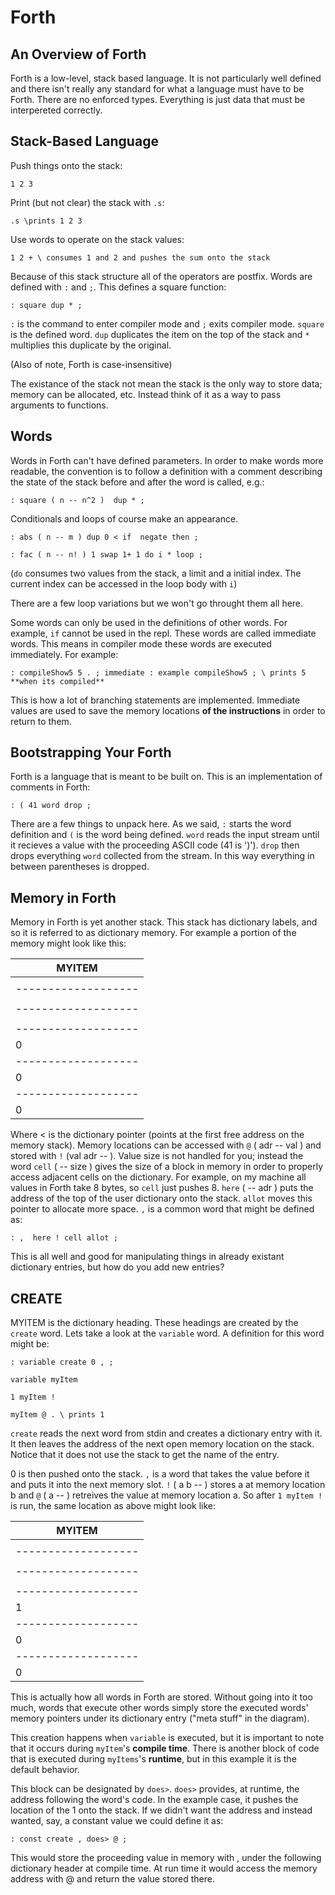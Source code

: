# Forth

## An Overview of Forth

Forth is a low-level, stack based language. It is not particularly well defined and there isn't really any standard for what a language must have to be Forth. There are no enforced types. Everything is just data that must be interpereted correctly.

## Stack-Based Language

Push things onto the stack:

`1 2 3`

Print (but not clear) the stack with `.s`:

`.s \prints 1 2 3`

Use words to operate on the stack values:

`1 2 + \ consumes 1 and 2 and pushes the sum onto the stack`

Because of this stack structure all of the operators are postfix. Words are defined with `:` and `;`. This defines a square function:

`: square dup * ;`

`:` is the command to enter compiler mode and `;` exits compiler mode. `square` is the defined word. `dup` duplicates the item on the top of the stack and `*` multiplies this duplicate by the original.

(Also of note, Forth is case-insensitive)

The existance of the stack not mean the stack is the only way to store data; memory can be allocated, etc. Instead think of it as a way to pass arguments to functions. 

## Words

Words in Forth can't have defined parameters. In order to make words more readable, the convention is to follow a definition with a comment describing the state of the stack before and after the word is called, e.g.:

`: square ( n -- n^2 ) 
    dup * ;`
    
Conditionals and loops of course make an appearance.

`: abs ( n -- m )
    dup 0 < if 
        negate
    then ;`

`: fac ( n -- n! )
    1 swap 1+ 1 do
        i *
    loop ;`

(`do` consumes two values from the stack, a limit and a initial index. The current index can be accessed in the loop body with `i`)

There are a few loop variations but we won't go throught them all here.

Some words can only be used in the definitions of other words. For example, `if` cannot be used in the repl. These words are called immediate words. This means in compiler mode these words are executed immediately. For example:

`: compileShow5 5 . ; immediate
: example compileShow5 ; \ prints 5 **when its compiled**`

This is how a lot of branching statements are implemented. Immediate values are used to save the memory locations **of the instructions** in order to return to them.

## Bootstrapping Your Forth

Forth is a language that is meant to be built on. This is an implementation of comments in Forth:

`: ( 41 word drop ;`

There are a few things to unpack here. As we said, `:` starts the word definition and `(` is the word being defined. `word` reads the input stream until it recieves a value with the proceeding ASCII code (41 is ')'). `drop` then drops everything `word` collected from the stream. In this way everything in between parentheses is dropped. 

## Memory in Forth

Memory in Forth is yet another stack. This stack has dictionary labels, and so it is referred to as dictionary memory. For example a portion of the memory might look like this:

|      MYITEM       |
|-------------------|
|      <Some>       |
|-------------------|
|      <meta>       |
|-------------------|
|      <stuff>      |
|-------------------|
|         0         |<
|-------------------|
|         0         |
|-------------------|
|         0         |

Where < is the dictionary pointer (points at the first free address on the memory stack). Memory locations can be accessed with `@` ( adr -- val ) and stored with `!` (val adr -- ). Value size is not handled for you; instead the word `cell` ( -- size ) gives the size of a block in memory in order to properly access adjacent cells on the dictionary. For example, on my machine all values in Forth take 8 bytes, so `cell` just pushes 8. `here` ( -- adr ) puts the address of the top of the user dictionary onto the stack. `allot` moves this pointer to allocate more space. `,` is a common word that might be defined as:

`: ,  here ! cell allot ;`

This is all well and good for manipulating things in already existant dictionary entries, but how do you add new entries?

## CREATE

MYITEM is the dictionary heading. These headings are created by the `create` word. Lets take a look at the `variable` word. A definition for this word might be:

`: variable create 0 , ;`

`variable myItem`

`1 myItem !`

`myItem @ . \ prints 1`

`create` reads the next word from stdin and creates a dictionary entry with it. It then leaves the address of the next open memory location on the stack. Notice that it does not use the stack to get the name of the entry.

0 is then pushed onto the stack. `,` is a word that takes the value before it and puts it into the next memory slot. `!` ( a b -- ) stores a at memory location b and `@` ( a -- ) retreives the value at memory location a. So after `1 myItem !` is run, the same location as above might look like:

|      MYITEM       |
|-------------------|
|      <Some>       |
|-------------------|
|      <meta>       |
|-------------------|
|      <stuff>      |
|-------------------|
|         1         |
|-------------------|
|         0         |<
|-------------------|
|         0         |

This is actually how all words in Forth are stored. Without going into it too much, words that execute other words simply store the executed words' memory pointers under its dictionary entry ("meta stuff" in the diagram).

This creation happens when `variable` is executed, but it is important to note that it occurs during `myItem`'s **compile time**. There is another block of code that is executed during `myItems`'s **runtime**, but in this example it is the default behavior.

This block can be designated by `does>`. `does>` provides, at runtime, the address following the word's code. In the example case, it pushes the location of the 1 onto the stack. If we didn't want the address and instead wanted, say, a constant value we could define it as:

`: const create , does> @ ;`

This would store the proceeding value in memory with , under the following dictionary header at compile time. At run time it would access the memory address with @ and return the value stored there.
